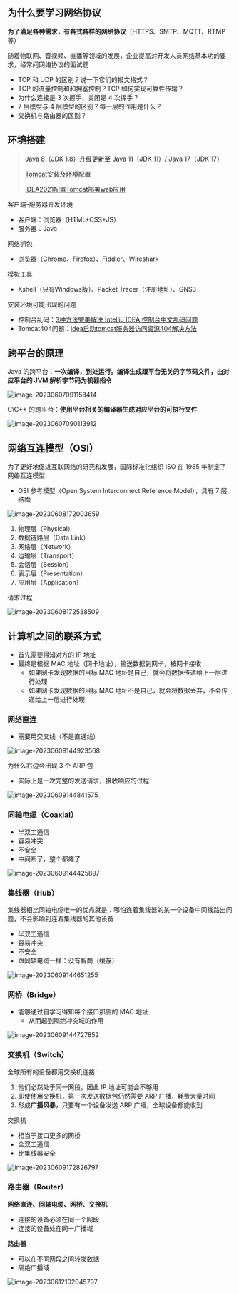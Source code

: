 ## 为什么要学习网络协议

**为了满足各种需求，有各式各样的网络协议**（HTTPS、SMTP、MQTT、RTMP等）

随着物联网、音视频、直播等领域的发展，企业提高对开发人员网络基本功的要求，经常问网络协议的面试题

- TCP 和 UDP 的区别？说一下它们的报文格式？
- TCP 的流量控制和和拥塞控制？TCP 如何实现可靠性传输？
- 为什么连接是 3 次握手，关闭是 4 次挥手？
- 7 层模型与 4 层模型的区别？每一层的作用是什么？
- 交换机与路由器的区别？

## 环境搭建

> [Java 8（JDK 1.8）升级更新至 Java 11（JDK 11）/ Java 17（JDK 17）](https://blog.csdn.net/beita08/article/details/122128069)
>
> [Tomcat安装及环境配置](https://blog.csdn.net/qq_44306545/article/details/107976316)
>
> [IDEA2021配置Tomcat部署web应用](https://blog.csdn.net/pearz/article/details/121568642)

客户端-服务器开发环境

- 客户端：浏览器（HTML+CSS+JS）
- 服务器：Java

网络抓包

- 浏览器（Chrome、Firefox）、Fiddler、Wireshark

模拟工具

- Xshell（只有Windows版）、Packet Tracer（注册地址）、GNS3

安装环境可能出现的问题

- 控制台乱码：[3种方法完美解决 IntelliJ IDEA 控制台中文乱码问题](https://zhuanlan.zhihu.com/p/459563289)
- Tomcat404问题：[idea启动tomcat服务器访问资源404解决方法](https://blog.csdn.net/weixin_45230274/article/details/125289272)

## 跨平台的原理

Java 的跨平台：**一次编译，到处运行。编译生成跟平台无关的字节码文件，由对应平台的 JVM 解析字节码为机器指令**

![image-20230607091158414](https://gitee.com/lilyn/pic/raw/master/lagoulearn-img/image-20230607091158414.png)

C\C++ 的跨平台：**使用平台相关的编译器生成对应平台的可执行文件**

![image-20230607090113912](https://gitee.com/lilyn/pic/raw/master/lagoulearn-img/image-20230607090113912.png)

## 网络互连模型（OSI）

为了更好地促进互联网络的研究和发展，国际标准化组织 ISO 在 1985 年制定了网络互连模型

- OSI 参考模型（Open System Interconnect Reference Model），具有 7 层结构

![image-20230608172003659](https://gitee.com/lilyn/pic/raw/master/lagoulearn-img/image-20230608172003659.png)

1. 物理层（Physical）
2. 数据链路层（Data Link）
3. 网络层（Network）
4. 运输层（Transport）
5. 会话层（Session）
6. 表示层（Presentation）
7. 应用层（Application）

请求过程

![image-20230608172538509](https://gitee.com/lilyn/pic/raw/master/lagoulearn-img/image-20230608172538509.png)

## 计算机之间的联系方式

- 首先需要得知对方的 IP 地址
- 最终是根据 MAC 地址（网卡地址），输送数据到网卡，被网卡接收
  - 如果网卡发现数据的目标 MAC 地址是自己，就会将数据传递给上一层进行处理
  - 如果网卡发现数据的目标 MAC 地址不是自己，就会将数据丢弃，不会传递给上一层进行处理

### 网络直连

- 需要用交叉线（不是直通线）

![image-20230609144923568](https://gitee.com/lilyn/pic/raw/master/lagoulearn-img/image-20230609144923568.png)

为什么右边会出现 3 个 ARP 包

- 实际上是一次完整的发送请求，接收响应的过程

![image-20230609144841575](https://gitee.com/lilyn/pic/raw/master/lagoulearn-img/image-20230609144841575.png)

### 同轴电缆（Coaxial）

- 半双工通信
- 容易冲突
- 不安全
- 中间断了，整个都瘫了

![image-20230609144425897](https://gitee.com/lilyn/pic/raw/master/lagoulearn-img/image-20230609144425897.png)

### 集线器（Hub）

集线器相比同轴电缆唯一的优点就是：哪怕连着集线器的某一个设备中间线路出问题，不会影响到连着集线器的其他设备

- 半双工通信
- 容易冲突
- 不安全
- 跟同轴电缆一样：没有智商（缓存）

![image-20230609144651255](https://gitee.com/lilyn/pic/raw/master/lagoulearn-img/image-20230609144651255.png)

### 网桥（Bridge）

- 能够通过自学习得知每个接口那侧的 MAC 地址
  - 从而起到隔绝冲突域的作用

![image-20230609144727852](https://gitee.com/lilyn/pic/raw/master/lagoulearn-img/image-20230609144727852.png)

### 交换机（Switch）

全球所有的设备都用交换机连接：

1. 他们必然处于同一网段，因此 IP 地址可能会不够用
2. 即使使用交换机，第一次发送数据包仍然需要 ARP 广播，耗费大量时间
3. 形成**广播风暴**，只要有一个设备发送 ARP 广播，全球设备都能收到

交换机

- 相当于接口更多的网桥
- 全双工通信
- 比集线器安全

![image-20230609172826797](https://gitee.com/lilyn/pic/raw/master/lagoulearn-img/image-20230609172826797.png)

### 路由器（Router）

**网络直连、同轴电缆、网桥、交换机**

- 连接的设备必须在同一个网段
- 连接的设备处在同一广播域

**路由器**

- 可以在不同网段之间转发数据
- 隔绝广播域

![image-20230612102045797](https://gitee.com/lilyn/pic/raw/master/lagoulearn-img/image-20230612102045797.png)
